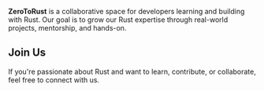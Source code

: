 **ZeroToRust** is a collaborative space for developers learning and building with Rust. Our goal is to grow our Rust expertise through real-world projects, mentorship, and hands-on.  

## Join Us  
If you're passionate about Rust and want to learn, contribute, or collaborate, feel free to connect with us. 

<!--

**Here are some ideas to get you started:**

🙋‍♀️ A short introduction - what is your organization all about?
🌈 Contribution guidelines - how can the community get involved?
👩‍💻 Useful resources - where can the community find your docs? Is there anything else the community should know?
🍿 Fun facts - what does your team eat for breakfast?
🧙 Remember, you can do mighty things with the power of [Markdown](https://docs.github.com/github/writing-on-github/getting-started-with-writing-and-formatting-on-github/basic-writing-and-formatting-syntax)
-->
